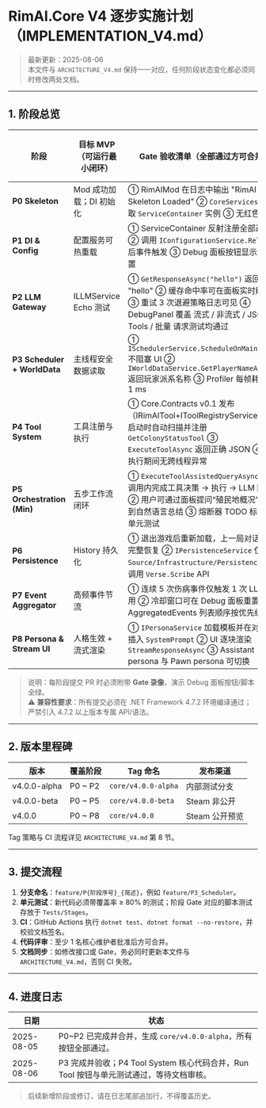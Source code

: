 # RimAI.Core V4 逐步实施计划（IMPLEMENTATION_V4.md）

> 最新更新：2025-08-06  
> 本文件与 `ARCHITECTURE_V4.md` 保持一一对应，任何阶段状态变化都必须同时修改两处文档。

---

## 1. 阶段总览

| 阶段 | 目标 MVP（可运行最小闭环） | Gate 验收清单（全部通过方可合并） | Debug 面板/脚本 | 预计工期 |
|------|----------------------------|------------------------------------|----------------|----------|
| **P0 Skeleton** | Mod 成功加载；DI 初始化 | ① RimAIMod 在日志中输出 "RimAI v4 Skeleton Loaded" ② `CoreServices` 可获取 `ServiceContainer` 实例 ③ 无红色错误 | Ping | 0.5 天 |
| **P1 DI & Config** | 配置服务可热重载 | ① ServiceContainer 反射注册全部通过 ② 调用 `IConfigurationService.Reload()` 后事件触发 ③ Debug 面板按钮显示最新配置 | Reload Config | 1 天 |
| **P2 LLM Gateway** | ILLMService Echo 测试 | ① `GetResponseAsync("hello")` 返回 "hello" ② 缓存命中率可在面板实时刷新 ③ 重试 3 次退避策略日志可见 ④ DebugPanel 覆盖 流式 / 非流式 / JSON / Tools / 批量 请求测试均通过 | Chat Echo + LLM Tests | 2 天 |
| **P3 Scheduler + WorldData** | 主线程安全数据读取 | ① `ISchedulerService.ScheduleOnMainThread` 不阻塞 UI ② `IWorldDataService.GetPlayerNameAsync()` 返回玩家派系名称 ③ Profiler 每帧耗时 ≤ 1 ms | Get Player Name | 2 天 |
| **P4 Tool System** | 工具注册与执行 | ① Core.Contracts v0.1 发布（IRimAITool+IToolRegistryService）② 启动时自动扫描并注册 `GetColonyStatusTool` ③ `ExecuteToolAsync` 返回正确 JSON ④ 工具执行期间无跨线程异常 | Run Tool | 2 天 |
| **P5 Orchestration (Min)** | 五步工作流闭环 | ① `ExecuteToolAssistedQueryAsync` 在 1 调用内完成工具决策 → 执行 → LLM 回复 ② 用户可通过面板提问“殖民地概况”并得到自然语言总结 ③ 熔断器 TODO 标记通过单元测试 | Ask Colony Status | 3 天 |
| **P6 Persistence** | History 持久化 | ① 退出游戏后重新加载，上一局对话历史完整恢复 ② `IPersistenceService` 仅在 `Source/Infrastructure/Persistence` 目录调用 `Verse.Scribe` API | Record History | 2 天 |
| **P7 Event Aggregator** | 高频事件节流 | ① 连续 5 次伤病事件仅触发 1 次 LLM 调用 ② 冷却窗口可在 Debug 面板重置 ③ AggregatedEvents 列表顺序按优先级降序 | List Aggregated Events | 2 天 |
| **P8 Persona & Stream UI** | 人格生效 + 流式渲染 | ① `IPersonaService` 加载模板并在对话中插入 `SystemPrompt` ② UI 逐块渲染 `StreamResponseAsync` ③ Assistant persona 与 Pawn persona 可切换 | Chat with Assistant | 3 天 |

> 说明：每阶段提交 PR 时必须附带 **Gate 录像**，演示 Debug 面板按钮/脚本全绿。  
> ⚠️ **兼容性要求**：所有提交必须在 .NET Framework 4.7.2 环境编译通过；严禁引入 4.7.2 以上版本专属 API/语法。

---

## 2. 版本里程碑

| 版本 | 覆盖阶段 | Tag 命名 | 发布渠道 |
|------|----------|----------|----------|
| v4.0.0-alpha | P0 ~ P2 | `core/v4.0.0-alpha` | 内部测试分支 |
| v4.0.0-beta  | P0 ~ P5 | `core/v4.0.0-beta` | Steam 非公开 |
| v4.0.0 | P0 ~ P8 | `core/v4.0.0` | Steam 公开预览 |

Tag 策略与 CI 流程详见 `ARCHITECTURE_V4.md` 第 8 节。

---

## 3. 提交流程

1. **分支命名**：`feature/P{阶段序号}_{简述}`，例如 `feature/P3_Scheduler`。
2. **单元测试**：新代码必须带覆盖率 ≥ 80% 的测试；阶段 Gate 对应的脚本测试存放于 `Tests/Stages`。
3. **CI**：GitHub Actions 执行 `dotnet test`、`dotnet format --no-restore`，并校验文档签名。
4. **代码评审**：至少 1 名核心维护者批准后方可合并。
5. **文档同步**：如修改接口或 Gate，务必同时更新本文件与 `ARCHITECTURE_V4.md`，否则 CI 失败。

---

## 4. 进度日志

| 日期 | 状态 |
|------|------|
| 2025-08-05 | P0~P2 已完成并合并，生成 `core/v4.0.0-alpha`，所有按钮全部通过。 |
| 2025-08-06 | P3 完成并验收；P4 Tool System 核心代码合并，Run Tool 按钮与单元测试通过，等待文档审核。 |

> 后续新增阶段或修订，请在日志尾部追加行，不得覆盖历史。
